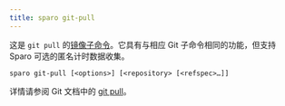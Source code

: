 ```yaml
---
title: sparo git-pull
---
```


这是 `git pull` 的[镜像子命令](./overview.md)。它具有与相应 Git 子命令相同的功能，但支持 Sparo 可选的匿名计时数据收集。

```
sparo git-pull [<options>] [<repository> [<refspec>…​]]
```

详情请参阅 Git 文档中的 [git pull](https://git-scm.com/docs/git-pull)。
